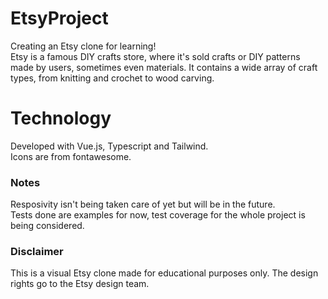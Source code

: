 # EtsyProject
Creating an Etsy clone for learning! <br>
Etsy is a famous DIY crafts store, where it's sold crafts or DIY patterns made by users, sometimes even materials. It contains a wide array of craft types, from knitting and crochet to wood carving. <br>

# Technology
Developed with Vue.js, Typescript and Tailwind. <br>
Icons are from fontawesome.


### Notes
Resposivity isn't being taken care of yet but will be in the future. <br>
Tests done are examples for now, test coverage for the whole project is being considered.


### Disclaimer
This is a visual Etsy clone made for educational purposes only. The design rights go to the Etsy design team.
